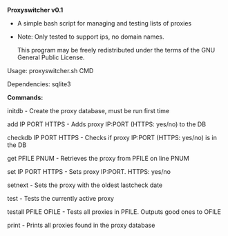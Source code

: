 **Proxyswitcher v0.1**
 - A simple bash script for managing and testing lists of proxies
 - Note: Only tested to support ips, no domain names.

     This program may be freely redistributed under
     the terms of the GNU General Public License.

Usage: proxyswitcher.sh CMD

Dependencies: sqlite3

**Commands:**

initdb                - Create the proxy database, must be run first time

add IP PORT HTTPS     - Adds proxy IP:PORT (HTTPS: yes/no) to the DB

checkdb IP PORT HTTPS - Checks if proxy IP:PORT (HTTPS: yes/no) is in the DB

get PFILE PNUM        - Retrieves the proxy from PFILE on line PNUM

set IP PORT HTTPS     - Sets proxy IP:PORT. HTTPS: yes/no

setnext               - Sets the proxy with the oldest lastcheck date

test                  - Tests the currently active proxy

testall PFILE OFILE   - Tests all proxies in PFILE. Outputs good ones to OFILE

print                 - Prints all proxies found in the proxy database

